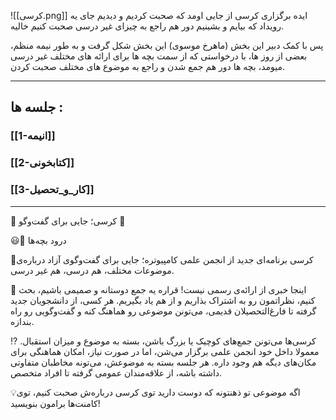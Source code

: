 ![[کرسی.png]]
ایده برگزاری کرسی از جایی اومد که صحبت کردیم و دیدیم جای یه رویداد که بیایم و بشینیم دور هم راجع به چیزای غیر درسی صحبت کنیم خالیه.

پس با کمک دبیر این بخش (ماهرخ موسوی) این بخش شکل گرفت و به طور نیمه منظم، بعضی از روز ها، با درخواستی که از سمت بچه ها برای ارائه های مختلف غیر درسی میومد، بچه ها دور هم جمع شدن و راجع به موضوع های مختلف صحبت کردن.

---
## جلسه ها :

### [[1-انیمه]]

### [[2-کتابخونی]]

### [[3-کار_و_تحصیل]]

---
📣 کرسی؛ جایی برای گفت‌وگو 💬 

  😃👋 درود بچه‌ها 

🔵کرسی برنامه‌ای جدید از انجمن علمی کامپیوتره؛ 
جایی برای گفت‌وگوی آزاد درباره‌ی موضوعات مختلف، هم درسی، هم غیر درسی.  

💬 اینجا خبری از ارائه‌ی رسمی نیست! 
قراره یه جمع دوستانه و صمیمی باشیم، بحث کنیم، نظراتمون رو به اشتراک بذاریم و از هم یاد بگیریم. هر کسی، از دانشجویان جدید گرفته تا فارغ‌التحصیلان قدیمی، می‌تونن موضوعی رو هماهنگ کنه و گفت‌وگویی رو راه بندازه.  

⁉️ کرسی‌ها می‌تونن جمع‌های کوچیک یا بزرگ باشن، بسته به موضوع و میزان استقبال. معمولا داخل خود انجمن علمی برگزار می‌شن، اما در صورت نیاز، امکان هماهنگی برای مکان‌های دیگه هم وجود داره. هر جلسه بسته به موضوعش، می‌تونه مخاطبان متفاوتی داشته باشه، از علاقه‌مندان عمومی گرفته تا افراد متخصص.  

💡اگه موضوعی تو ذهنتونه که دوست دارید توی کرسی درباره‌ش صحبت کنیم، توی کامنت‌ها برامون بنویسید!
